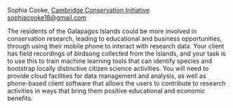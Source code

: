 Sophia Cooke, [Cambridge Conservation
Initiative](Cambridge_Conservation_Initiative "wikilink")
<sophiacooke18@gmail.com>

The residents of the Galapagos Islands could be more involved in
conservation research, leading to educational and business
opportunities, through using their mobile phone to interact with
research data. Your client has field recordings of birdsong collected
from the Islands, and your task is to use this to train machine learning
tools that can identify species and bootstrap locally distinctive
citizen science activities. You will need to provide cloud facilities
for data management and analysis, as well as phone-based client software
that allows the users to contribute to research activities in ways that
bring them positive educational and economic benefits.